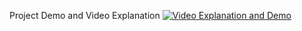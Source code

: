 
Project Demo and Video Explanation 
[![Video Explanation and Demo](https://img.youtube.com/vi/kcUAadzDU4Q/0.jpg)](https://www.youtube.com/watch?v=kcUAadzDU4Q)
